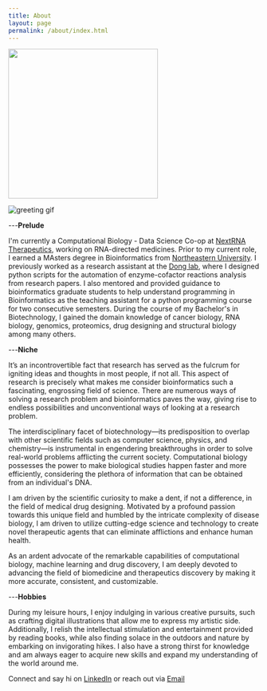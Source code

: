 ```yaml
---
title: About
layout: page
permalink: /about/index.html
---
```

<img src="{{ site.url }}/{{ site.picture }}" style="width:300px;"/>

![greeting gif](https://github.com/alansmathew/alansmathew/raw/master/lang.gif)

---**Prelude**

I'm currently a Computational Biology - Data Science Co-op at [NextRNA Therapeutics](http://nextrna.com/), working on RNA-directed medicines.
Prior to my current role, I earned a MAsters degree in Bioinformatics from [Northeastern University](https://cos.northeastern.edu/master-of-science-in-bioinformatics/). I previously worked as a research assistant at the [Dong lab](https://sijiadong.com/), where I designed python scripts for the automation of enzyme-cofactor reactions analysis from research papers. I also mentored and provided guidance to bioinformatics graduate students to help understand programming in Bioinformatics as the teaching assistant for a python programming course for two consecutive semesters. During the course of my Bachelor's in Biotechnology, I gained the domain knowledge of cancer biology, RNA biology, genomics, proteomics, drug designing and structural biology among many others. 

---**Niche** 

It’s an incontrovertible fact that research has served as the fulcrum for igniting ideas and thoughts in most people, if not all. This aspect of research is precisely what makes me consider bioinformatics such a fascinating, engrossing field of science. There are numerous ways of solving a research problem and bioinformatics paves the way, giving rise to endless possibilities and unconventional ways of looking at a research problem. 

The interdisciplinary facet of biotechnology—its predisposition to overlap with other scientific fields such as computer science, physics, and chemistry—is instrumental in engendering breakthroughs in order to solve real-world problems afflicting the current society. Computational biology possesses the power to make biological studies happen faster and more efficiently, considering the plethora of information that can be obtained from an individual's DNA. 

I am driven by the scientific curiosity to make a dent, if not a difference, in the field of medical drug designing. Motivated by a profound passion towards this unique field and humbled by the intricate complexity of disease biology, I am driven to utilize cutting-edge science and technology to create novel therapeutic agents that can eliminate afflictions and enhance human health.

As an ardent advocate of the remarkable capabilities of computational biology, machine learning and drug discovery, I am deeply devoted to advancing the field of biomedicine and therapeutics discovery by making it more accurate, consistent, and customizable.

<!---  in the biopharmaceutical industry developing machine learning models to predict (1) [off-targeting in gene silencing/editing](https://en.calameo.com/read/0041626681a7296f0e0a8) and (2) [drug-target interactions](https://www.ncbi.nlm.nih.gov/pmc/articles/PMC5166585/).-->

---**Hobbies**

During my leisure hours, I enjoy indulging in various creative pursuits, such as crafting digital illustrations that allow me to express my artistic side. Additionally, I relish the intellectual stimulation and entertainment provided by reading books, while also finding solace in the outdoors and nature by embarking on invigorating hikes. I also have a strong thirst for knowledge and am always eager to acquire new skills and expand my understanding of the world around me.

Connect and say hi on [LinkedIn](https://www.linkedin.com/in/amoolya-srinivasa) or reach out via [Email](amoolyasrinivasa@gmail.com)
